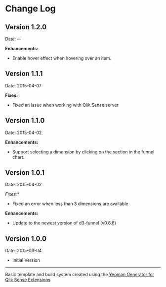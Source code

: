 # Change Log

## Version 1.2.0
Date: --

**Enhancements:**
- Enable hover effect when hovering over an item.

## Version 1.1.1
Date: 2015-04-07

**Fixes:**
- Fixed an issue when working with Qlik Sense server

## Version 1.1.0
Date: 2015-04-02

**Enhancements:**
- Support selecting a dimension by clicking on the section in the funnel chart.

## Version 1.0.1
Date: 2015-04-02

*Fixes:**
- Fixed an error when less than 3 dimensions are available

**Enhancements:**
- Update to the newest version of d3-funnel (v0.6.6)


## Version 1.0.0
Date: 2015-03-04

* Initial Version

---
Basic template and build system created using the [Yeoman Generator for Qlik Sense Extensions](https://github.com/stefanwalther/generator-qsExtension)

